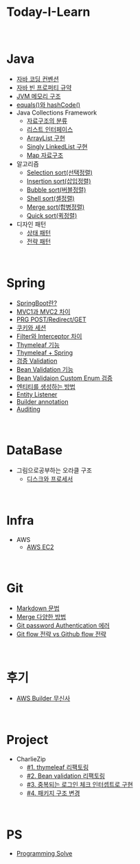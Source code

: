# Today-I-Learn
<br>

# Java
* [자바 코딩 컨벤션](Java/코딩컨벤션.md)
* [자바 빈 프로퍼티 규약](Java/JavaBean.md)
* [JVM 메모리 구조](Java/JVM메모리구조.md)
* [equals()와 hashCode()](Java/equals()메서드.md)
* Java Collections Framework
  * [자료구조의 분류](Java/자료구조분류.md)
  * [리스트 인터페이스](Java/리스트인터페이스.md)
  * [ArrayList 구현](Java/ArrayList.md)
  * [Singly LinkedList 구현](Java/SinglyLinkedList.md)
  * [Map 자료구조](Java/Map.md)
* 알고리즘
  * [Selection sort(선택정렬)](Java/SelectionSort.md)
  * [Insertion sort(삽입정렬)](Java/InsertionSort.md)
  * [Bubble sort(버블정렬)](Java/BubbleSort.md)
  * [Shell sort(셸정렬)](Java/ShellSort.md)
  * [Merge sort(합병정렬)](Java/MergeSort.md)
  * [Quick sort(퀵정렬)](Java/QuickSort.md)
* 디자인 패턴
  * [상태 패턴](Java/상태패턴.md)
  * [전략 패턴](Java/전략패턴.md)
  
<br>

# Spring
* [SpringBoot란?](Spring/SpringBoot.md)
* [MVC1과 MVC2 차이](Spring/mvc1,2패턴.md)
* [PRG POST/Redirect/GET](Spring/PRGpattern.md)
* [쿠키와 세션](Spring/CookieSession.md)
* [Filter와 Interceptor 차이](Spring/Filter와Interceptor.md)
* [Thymeleaf 기능](Spring/Thymeleaf.md)
* [Thymeleaf + Spring](Spring/Thymeleaf_Spring.md)
* [검증 Validation](Spring/Validation.md)
* [Bean Validation 기능](Spring/Bean%20Validation%20기능.md)
* [Bean Validaion Custom Enum 검증](Spring/Bean%20Validation%20Custom%20Enum.md)
* [엔티티를 생성하는 방법](/Spring/Entity생성.md)
* [Entity Listener](Spring/EntityListeners.md)
* [Builder annotation](Spring/BuilderAnnotation.md)
* [Auditing](Spring/Auditing.md)

<br>

# DataBase
* 그림으로공부하는 오라클 구조
  * [디스크와 프로세서](/DB/Disk.md)

<br>

# Infra
* AWS
  * [AWS EC2](/AWS/EC2.md)

<br>

# Git
* [Markdown 문법](/Git/Markdown_문법.md)
* [Merge 다양한 방법](/Git/Merge.md)
* [Git password Authentication 에러](/Git/Token.md)
* [Git flow 전략 vs Github flow 전략](/Git/Git-flow.md)

<br>

# 후기
* [AWS Builder 무신사](/후기/AWSBuilder무신사.md)

<br>

# Project
* CharlieZip
  * [#1. thymeleaf 리팩토링](/Project/CharlieZip/thymeleaf_refactoring.md)
  * [#2. Bean validation 리팩토링](/Project/CharlieZip/validation_refactoring.md)
  * [#3. 중복되는 로그인 체크 인터셉트로 구현](/Project/CharlieZip/Interceptor.md)
  * [#4. 패키지 구조 변경](/Project/CharlieZip/Directory.md)

<br>

# PS
* [Programming Solve](PS/문제리스트.md)

<br>